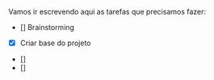 Vamos ir escrevendo aqui as tarefas que precisamos fazer:


- [] Brainstorming
- [X] Criar base do projeto
- [] 
- [] 